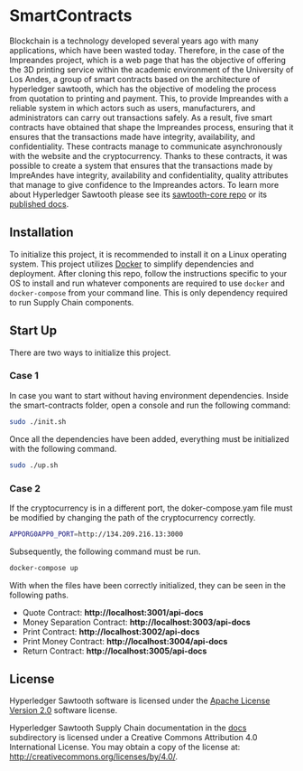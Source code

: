 # SmartContracts
Blockchain is a technology developed several years ago with many applications, which have been wasted today. Therefore, in the case of the Impreandes project, which is a web page that has the objective of offering the 3D printing service within the academic environment of the University of Los Andes, a group of smart contracts based on the architecture of hyperledger sawtooth, which has the objective of modeling the process from quotation to printing and payment. This, to provide Impreandes with a reliable system in which actors such as users, manufacturers, and administrators can carry out transactions safely. As a result, five smart contracts have obtained that shape the Impreandes process, ensuring that it ensures that the transactions made have integrity, availability, and confidentiality. These contracts manage to communicate asynchronously with the website and the cryptocurrency.
Thanks to these contracts, it was possible to create a system that ensures that the transactions made by ImpreAndes have integrity, availability and confidentiality, quality attributes that manage to give confidence to the Impreandes actors.
To learn more about Hyperledger Sawtooth please see its [sawtooth-core repo](https://github.com/hyperledger/sawtooth-core) or its [published docs](https://sawtooth.hyperledger.org/docs/).

## Installation
To initialize this project, it is recommended to install it on a Linux operating system.
This project utilizes [Docker](https://www.docker.com/what-docker) to simplify dependencies and deployment. After cloning this repo, follow the instructions specific to your OS to install and run whatever components are required to use `docker` and `docker-compose` from your command line. This is only dependency required to run Supply Chain components.

## Start Up
There are two ways to initialize this project.

### Case 1
In case you want to start without having environment dependencies. Inside the smart-contracts folder, open a console and run the following command:

```bash
sudo ./init.sh
```
Once all the dependencies have been added, everything must be initialized with the following command.
```bash
sudo ./up.sh
```
### Case 2
If the cryptocurrency is in a different port, the doker-compose.yam file must be modified by changing the path of the cryptocurrency correctly.
```bash
APPORG0APP0_PORT=http://134.209.216.13:3000
```
Subsequently, the following command must be run.

```bash
docker-compose up
```

With when the files have been correctly initialized, they can be seen in the following paths.

- Quote Contract: **http://localhost:3001/api-docs**
- Money Separation Contract: **http://localhost:3003/api-docs**
- Print Contract: **http://localhost:3002/api-docs**
- Print Money Contract: **http://localhost:3004/api-docs**
- Return Contract: **http://localhost:3005/api-docs**

## License
Hyperledger Sawtooth software is licensed under the
[Apache License Version 2.0](LICENSE) software license.

Hyperledger Sawtooth Supply Chain documentation in the [docs](docs)
subdirectory is licensed under a Creative Commons Attribution 4.0 International
License.  You may obtain a copy of the license at:
http://creativecommons.org/licenses/by/4.0/.
